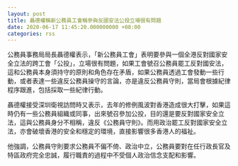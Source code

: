 ```yaml
---
layout: post
title: 聶德權稱新公務員工會稱參與反國安法公投立場很有問題
date: 2020-06-17 11:45:20.000000000 +08:00
categories: rss
---
```


公務員事務局局長聶德權表示，「新公務員工會」表明要參與一個全港反對國家安全立法的跨工會「公投」，立場很有問題，如果工會號召公務員罷工反對國安法，這和公務員本身須持守的原則和角色存在矛盾，如果公務員透過工會發動一些行動，或者表達一些違反公務員操守的言論，亦是違反公務員守則，當局會根據紀律程序跟進，包括採取一些紀律行動。

聶德權接受深圳衛視訪問時又表示，去年的修例風波對香港造成很大打擊，如果這時仍有一些公務員組織或同事，出來號召參加公投，目的還是要反對國家安全立法，這與公務員身分不相稱，違反《公務員守則》。而用政治罷工反對國家安全立法，亦會破壞香港的安全和穩定的環境，直接影響很多香港人的福祉。

他強調，公務員守則要求公務員不偏不倚、政治中立，公務員要對在任行政長官及特區政府完全忠誠，履行職責的過程中不受個人政治信念支配和影響。
